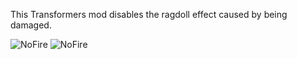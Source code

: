 <p>This Transformers mod disables the ragdoll effect caused by being damaged.</p>

![NoFire](NoRagdoll.gif)
![NoFire](NoRagdoll.gif)
